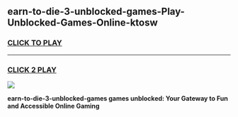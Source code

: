 
## earn-to-die-3-unblocked-games-Play-Unblocked-Games-Online-ktosw
<h3>
<a href="https://premium76.site?title=earn-to-die-3-unblocked-games&ref=25A">CLICK TO PLAY</a></h3>
<hr>

<h3>
<a href="https://premium76.site?title=earn-to-die-3-unblocked-games&ref=25A">CLICK 2 PLAY</a>
  
</h3>

<a href="https://premium76.site?title=earn-to-die-3-unblocked-games&ref=25A"><img src="https://clearcache.store/games.png"></a>


**earn-to-die-3-unblocked-games games unblocked: Your Gateway to Fun and Accessible Online Gaming**

